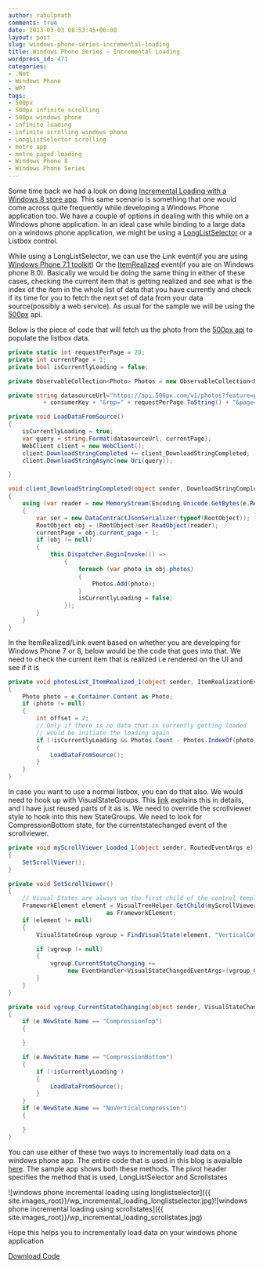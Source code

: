 ```yaml
---
author: rahulpnath
comments: true
date: 2013-03-03 08:53:45+00:00
layout: post
slug: windows-phone-series-incremental-loading
title: Windows Phone Series – Incremental Loading
wordpress_id: 471
categories:
- .Net
- Windows Phone
- WP7
tags:
- 500px
- 500px infinite scrolling
- 500px windows phone
- infinite loading
- infinite scrolling windows phone
- LongListSelector scrolling
- metro app
- metro paged loading
- Windows Phone 8
- Windows Phone Series
---
```


Some time back we had a look on doing [Incremental Loading with a Windows 8 store app](http://rahulpnath.wordpress.com/2012/10/28/windows-8-series-incremental-loading/). This same scenario is something that one would come across quite frequently while developing a Windows Phone application too. We have a couple of options in dealing with this while on a Windows phone application. In an ideal case while binding to a large data on a windows phone application, we might be using a [LongListSelector](http://msdn.microsoft.com/en-US/library/windowsphone/develop/microsoft.phone.controls.longlistselector(v=vs.105).aspx) or a Listbox control.

While using a LongListSelector, we can use the Link event(if you are using [Windows Phone 7.1 toolkit](http://phone.codeplex.com/)) Or the [ItemRealized](http://msdn.microsoft.com/en-US/library/windowsphone/develop/microsoft.phone.controls.longlistselector.itemrealized(v=vs.105).aspx) event(if you are on Windows phone 8.0). Basically we would be doing the same thing in either of these cases, checking the current item that is getting realized and see what is the index of the item in the whole list of data that you have currently and check if its time for you to fetch the next set of data from your data source(possibly a web service). As usual for the sample we will be using the [500px](http://500px.com/popular) api.

Below is the piece of code that will fetch us the photo from the [500px api](http://developers.500px.com/) to populate the listbox data.

``` csharp
private static int requestPerPage = 20;
private int currentPage = 1;
private bool isCurrentlyLoading = false;

private ObservableCollection<Photo> Photos = new ObservableCollection<Photo>();

private string datasourceUrl="https://api.500px.com/v1/photos?feature=popular&consumer_key=" 
          + consumerKey + "&rpp=" + requestPerPage.ToString() + "&page={0}";

private void LoadDataFromSource()
{
    isCurrentlyLoading = true;
    var query = string.Format(datasourceUrl, currentPage);
    WebClient client = new WebClient();
    client.DownloadStringCompleted += client_DownloadStringCompleted;
    client.DownloadStringAsync(new Uri(query));

}

void client_DownloadStringCompleted(object sender, DownloadStringCompletedEventArgs e)
{
    using (var reader = new MemoryStream(Encoding.Unicode.GetBytes(e.Result)))
    {
        var ser = new DataContractJsonSerializer(typeof(RootObject));
        RootObject obj = (RootObject)ser.ReadObject(reader);
        currentPage = obj.current_page + 1;
        if (obj != null)
        {
            this.Dispatcher.BeginInvoke(() =>
                {
                    foreach (var photo in obj.photos)
                    {
                        Photos.Add(photo);
                    }
                    isCurrentlyLoading = false;
                });
        }
    }
}
```

In the ItemRealized/Link event based on whether you are developing for Windows Phone 7 or 8, below would be the code that goes into that. We need to check the current item that is realized i.e rendered on the UI and see if it is

``` csharp
private void photosList_ItemRealized_1(object sender, ItemRealizationEventArgs e)
{
    Photo photo = e.Container.Content as Photo;
    if (photo != null)
    {
        int offset = 2;
        // Only if there is no data that is currently getting loaded
        // would be initiate the loading again
        if (!isCurrentlyLoading && Photos.Count - Photos.IndexOf(photo) <= offset)
        {
            LoadDataFromSource();
        }
    }
}
```

In case you want to use a normal listbox, you can do that also. We would need to hook up with VisualStateGroups. This [link](http://blogs.msdn.com/b/slmperf/archive/2011/06/30/windows-phone-mango-change-listbox-how-to-detect-compression-end-of-scroll-states.aspx) explains this in details, and I have just reused parts of it as is. We need to override the scrollviewer style to hook into this new StateGroups. We need to look for CompressionBottom state, for the currentstatechanged event of the scrollviewer.

``` csharp
private void myScrollViewer_Loaded_1(object sender, RoutedEventArgs e)
{
    SetScrollViewer();
}

private void SetScrollViewer()
{
    // Visual States are always on the first child of the control template 
    FrameworkElement element = VisualTreeHelper.GetChild(myScrollViewer, 0) 
                            as FrameworkElement;
    if (element != null)
    {
        VisualStateGroup vgroup = FindVisualState(element, "VerticalCompression");

        if (vgroup != null)
        {
            vgroup.CurrentStateChanging += 
                 new EventHandler<VisualStateChangedEventArgs>(vgroup_CurrentStateChanging);
        }
    }
}

private void vgroup_CurrentStateChanging(object sender, VisualStateChangedEventArgs e)
{
    if (e.NewState.Name == "CompressionTop")
    {

    }

    if (e.NewState.Name == "CompressionBottom")
    {
        if (!isCurrentlyLoading )
        {
            LoadDataFromSource();
        }
    }
    if (e.NewState.Name == "NoVerticalCompression")
    {

    }
}
```

You can use either of these two ways to incrementally load data on a windows phone app. The entire code that is used in this blog is avaialble [here](https://github.com/rahulpnath/IncrementalLoadingPhone). The sample app shows both these methods. The pivot header specifies the method that is used, LongListSelector and Scrollstates



![windows phone incremental loading using longlistselector]({{ site.images_root}}/wp_incremental_loading_longlistselector.jpg)![windows phone incremental loading using scrollstates]({{ site.images_root}}/wp_incremental_loading_scrollstates.jpg)

Hope this helps you to incrementally load data on your windows phone application

[Download Code](https://github.com/rahulpnath/IncrementalLoadingPhone)
